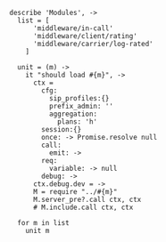     describe 'Modules', ->
      list = [
          'middleware/in-call'
          'middleware/client/rating'
          'middleware/carrier/log-rated'
        ]

      unit = (m) ->
        it "should load #{m}", ->
          ctx =
            cfg:
              sip_profiles:{}
              prefix_admin: ''
              aggregation:
                plans: 'h'
            session:{}
            once: -> Promise.resolve null
            call:
              emit: ->
            req:
              variable: -> null
            debug: ->
          ctx.debug.dev = ->
          M = require "../#{m}"
          M.server_pre?.call ctx, ctx
          # M.include.call ctx, ctx

      for m in list
        unit m
